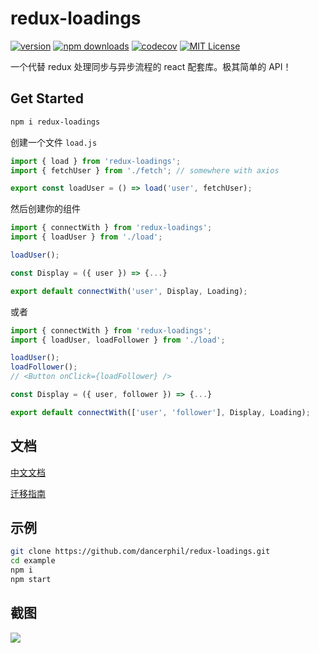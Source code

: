 # redux-loadings

[![version](https://img.shields.io/npm/v/redux-loadings.svg?style=flat-square)](http://npm.im/redux-loadings)
[![npm downloads](https://img.shields.io/npm/dm/redux-loadings.svg?style=flat-square)](https://www.npmjs.com/package/redux-loadings)
[![codecov](https://codecov.io/gh/dancerphil/redux-loadings/branch/develop/graph/badge.svg)](https://codecov.io/gh/dancerphil/redux-loadings)
[![MIT License](https://img.shields.io/npm/l/redux-loadings.svg?style=flat-square)](http://opensource.org/licenses/MIT)

一个代替 redux 处理同步与异步流程的 react 配套库。极其简单的 API！

## Get Started

```bash
npm i redux-loadings
```

创建一个文件 `load.js`

```javascript
import { load } from 'redux-loadings';
import { fetchUser } from './fetch'; // somewhere with axios

export const loadUser = () => load('user', fetchUser);
```

然后创建你的组件

```jsx harmony
import { connectWith } from 'redux-loadings';
import { loadUser } from './load';

loadUser();

const Display = ({ user }) => {...}

export default connectWith('user', Display, Loading);
```

或者

```jsx harmony
import { connectWith } from 'redux-loadings';
import { loadUser, loadFollower } from './load';

loadUser();
loadFollower();
// <Button onClick={loadFollower} />

const Display = ({ user, follower }) => {...}

export default connectWith(['user', 'follower'], Display, Loading);
```

## 文档

[中文文档](https://github.com/dancerphil/redux-loadings/blob/master/Document-zh_CN.md)

[迁移指南](https://github.com/dancerphil/redux-loadings/blob/master/Migrate-zh_CN.md)

## 示例

```bash
git clone https://github.com/dancerphil/redux-loadings.git
cd example
npm i
npm start
```

## 截图

![](https://github.com/dancerphil/redux-loadings/blob/master/screenshot.gif)
